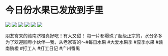 # 今日份水果已发放到手里

![](img/d54a73ce-14e2-4554-b77a-d0b710c62ec8.jpg)
![](img/8d9d0034-42d9-44d5-8661-fcb644469f8b.jpg)
![](img/72f31ba6-f905-4b1b-84fc-2c849f62433a.jpg)
![](img/a698f976-ddca-4ef5-b362-15ebdd8fa833.jpg)
![](img/b8c139f7-d84d-466d-b04b-fb3d7dbe6337.jpg)
![](img/9e61f80e-90e4-4a19-ab7e-1155904d578f.jpg)

朋友寄来的赣南脐橙真好吃！有大又甜！
每一片都爆珠了超级正宗的，水分多多
为了欢迎回粤小伙伴—我，从老家寄的～#每日水果 #大爱水果季 #应季水果 #赣南脐橙 #打工人 #打工日记 #广州番禺